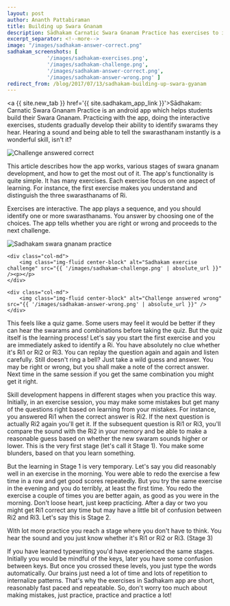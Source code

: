 ```yaml
---
layout: post
author: Ananth Pattabiraman
title: Building up Swara Gnanam
description: Sādhakam Carnatic Swara Gnanam Practice has exercises to improve one's swara gnanam. This post describes various stages of aquiring swara gnanam using the app.
excerpt_separator: <!--more-->
image: "/images/sadhakam-answer-correct.png"
sadhakam_screenshots: [
             '/images/sadhakam-exercises.png',
             '/images/sadhakam-challenge.png',
             '/images/sadhakam-answer-correct.png',
             '/images/sadhakam-answer-wrong.png' ]
redirect_from: /blog/2017/07/13/sadhakam-building-up-swara-gyanam
---
```


<script type="application/ld+json">
{% for screenshot in page.sadhakam_screenshots %}
{
    "@context": "http://schema.org/",
    "@type": "MobileApplication",
    "name": "Sādhakam: Carnatic Swara Gnanam Practice",
    "url": "{{ site.sadhakam_app_link }}",
    "applicationCategory": "Education",
    "operatingSystem": "Android",
    "screenshot": "{{ screenshot | absolute_url }}"
},
{% endfor %}
</script>


<a {{ site.new_tab }} href='{{ site.sadhakam_app_link }}'>Sādhakam: Carnatic Swara Gnanam Practice</a> is an android app which helps students build their Swara Gnanam. Practicing with the app, doing the interactive exercises, students gradually develop their ability to identify swarams they hear. Hearing a sound and being able to tell the swarasthanam instantly is a wonderful skill, isn't it?

<img class="img-fluid center-block" alt="Challenge answered correct" src="{{ page.image | absolute_url }}" />

<p>This article describes how the app works, various stages of swara gnanam development, and how to get the most out of it. <!--more--> The app's functionality is quite simple. It has many exercises. Each exercise focus on one aspect of learning. For instance, the first exercise makes you understand and distinguish the three swarasthanams of Ri.</p>

<p>Exercises are interactive. The app plays a sequence, and you should identify one or more swarasthanams. You answer by choosing one of the choices. The app tells whether you are right or wrong and proceeds to the next challenge.</p>

<div class='row mb-3'>
	<div class="col-md">
		<img class="img-fluid center-block" alt="Sadhakam swara gnanam practice" src="{{ '/images/sadhakam-exercises.png' | absolute_url }}" /><p></p>
	</div>

	<div class="col-md">
		<img class="img-fluid center-block" alt="Sadhakam exercise challenge" src="{{ '/images/sadhakam-challenge.png' | absolute_url }}" /><p></p>
	</div>

	<div class="col-md">
		<img class="img-fluid center-block" alt="Challenge answered wrong" src="{{ '/images/sadhakam-answer-wrong.png' | absolute_url }}" />
	</div>
</div>

This feels like a quiz game. Some users may feel it would be better if they can hear the swarams and combinations before taking the quiz. But the quiz itself is the learning process! Let's say you start the first exercise and you are immediately asked to identify a Ri. You have absolutely no clue whether it's Ri1 or Ri2 or Ri3. You can replay the question again and again and listen carefully. Still doesn't ring a bell? Just take a wild guess and answer. You may be right or wrong, but you shall make a note of the correct answer. Next time in the same session if you get the same combination you might get it right.

Skill development happens in different stages when you practice this way. Initially, in an exercise session, you may make some mistakes but get many of the questions right based on learning from your mistakes. For instance, you answered Ri1 when the correct answer is Ri2. If the next question is actually Ri2 again you'll get it. If the subsequent question is Ri1 or Ri3, you'll compare the sound with the Ri2 in your memory and be able to make a reasonable guess based on whether the new swaram sounds higher or lower. This is the very first stage (let's call it Stage 1). You make some blunders, based on that you learn something.

But the learning in Stage 1 is very temporary. Let's say you did reasonably well in an exercise in the morning. You were able to redo the exercise a few time in a row and get good scores repeatedly. But you try the same exercise in the evening and you do terribly, at least the first time. You redo the exercise a couple of times you are better again, as good as you were in the morning. Don't loose heart, just keep practicing. After a day or two you might get Ri1 correct any time but may have a little bit of confusion between Ri2 and Ri3. Let's say this is Stage 2.

With lot more practice you reach a stage where you don't have to think. You hear the sound and you just know whether it's Ri1 or Ri2 or Ri3. (Stage 3)

If you have learned typewriting you'd have experienced the same stages. Initially you would be mindful of the keys, later you have some confusion between keys. But once you crossed these levels, you just type the words automatically.
Our brains just need a lot of time and lots of repetition to internalize patterns. That's why the exercises in Sadhakam app are short, reasonably fast paced and repeatable. So, don't worry too much about making mistakes, just practice, practice and practice a lot!
